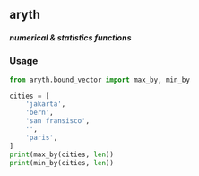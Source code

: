 ## aryth
##### numerical & statistics functions

### Usage
```python
from aryth.bound_vector import max_by, min_by

cities = [
    'jakarta',
    'bern',
    'san fransisco',
    '',
    'paris',
]
print(max_by(cities, len))
print(min_by(cities, len))
```